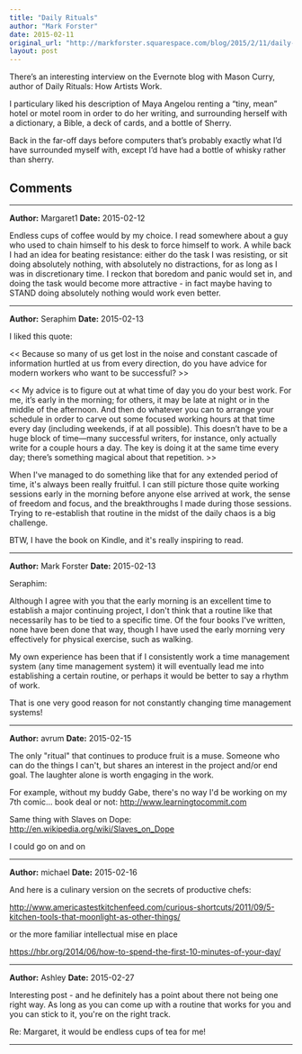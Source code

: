 ```yaml
---
title: "Daily Rituals"
author: "Mark Forster"
date: 2015-02-11
original_url: "http://markforster.squarespace.com/blog/2015/2/11/daily-rituals.html"
layout: post
---
```


There’s an interesting interview on the Evernote blog with Mason Curry, author of Daily Rituals: How Artists Work.

I particulary liked his description of Maya Angelou renting a “tiny, mean” hotel or motel room in order to do her writing, and surrounding herself with a dictionary, a Bible, a deck of cards, and a bottle of Sherry.

Back in the far-off days before computers that’s probably exactly what I’d have surrounded myself with, except I’d have had a bottle of whisky rather than sherry.


## Comments

---

**Author:** Margaret1
**Date:** 2015-02-12

Endless cups of coffee would by my choice. I read somewhere about a guy who used to chain himself to his desk to force himself to work. A while back I had an idea for beating resistance: either do the task I was resisting, or sit doing absolutely nothing, with absolutely no distractions, for as long as I was in discretionary time. I reckon that boredom and panic would set in, and doing the task would become more attractive - in fact maybe having to STAND doing absolutely nothing would work even better.

---

**Author:** Seraphim
**Date:** 2015-02-13

I liked this quote:  
  
<< Because so many of us get lost in the noise and constant cascade of information hurtled at us from every direction, do you have advice for modern workers who want to be successful? >>  
  
<< My advice is to figure out at what time of day you do your best work. For me, it’s early in the morning; for others, it may be late at night or in the middle of the afternoon. And then do whatever you can to arrange your schedule in order to carve out some focused working hours at that time every day (including weekends, if at all possible). This doesn’t have to be a huge block of time—many successful writers, for instance, only actually write for a couple hours a day. The key is doing it at the same time every day; there’s something magical about that repetition. >>  
  
When I've managed to do something like that for any extended period of time, it's always been really fruitful. I can still picture those quite working sessions early in the morning before anyone else arrived at work, the sense of freedom and focus, and the breakthroughs I made during those sessions. Trying to re-establish that routine in the midst of the daily chaos is a big challenge.  
  
BTW, I have the book on Kindle, and it's really inspiring to read.

---

**Author:** Mark Forster
**Date:** 2015-02-13

Seraphim:  
  
Although I agree with you that the early morning is an excellent time to establish a major continuing project, I don't think that a routine like that necessarily has to be tied to a specific time. Of the four books I've written, none have been done that way, though I have used the early morning very effectively for physical exercise, such as walking.  
  
My own experience has been that if I consistently work a time management system (any time management system) it will eventually lead me into establishing a certain routine, or perhaps it would be better to say a rhythm of work.  
  
That is one very good reason for not constantly changing time management systems!

---

**Author:** avrum
**Date:** 2015-02-15

The only "ritual" that continues to produce fruit is a muse. Someone who can do the things I can't, but shares an interest in the project and/or end goal. The laughter alone is worth engaging in the work.  
  
For example, without my buddy Gabe, there's no way I'd be working on my 7th comic... book deal or not: <http://www.learningtocommit.com>  
  
Same thing with Slaves on Dope: <http://en.wikipedia.org/wiki/Slaves_on_Dope>  
  
I could go on and on

---

**Author:** michael
**Date:** 2015-02-16

And here is a culinary version on the secrets of productive chefs:  
  
<http://www.americastestkitchenfeed.com/curious-shortcuts/2011/09/5-kitchen-tools-that-moonlight-as-other-things/>  
  
or the more familiar intellectual mise en place  
  
https://hbr.org/2014/06/how-to-spend-the-first-10-minutes-of-your-day/

---

**Author:** Ashley
**Date:** 2015-02-27

Interesting post - and he definitely has a point about there not being one right way. As long as you can come up with a routine that works for you and you can stick to it, you're on the right track.   
  
Re: Margaret, it would be endless cups of tea for me!

---
